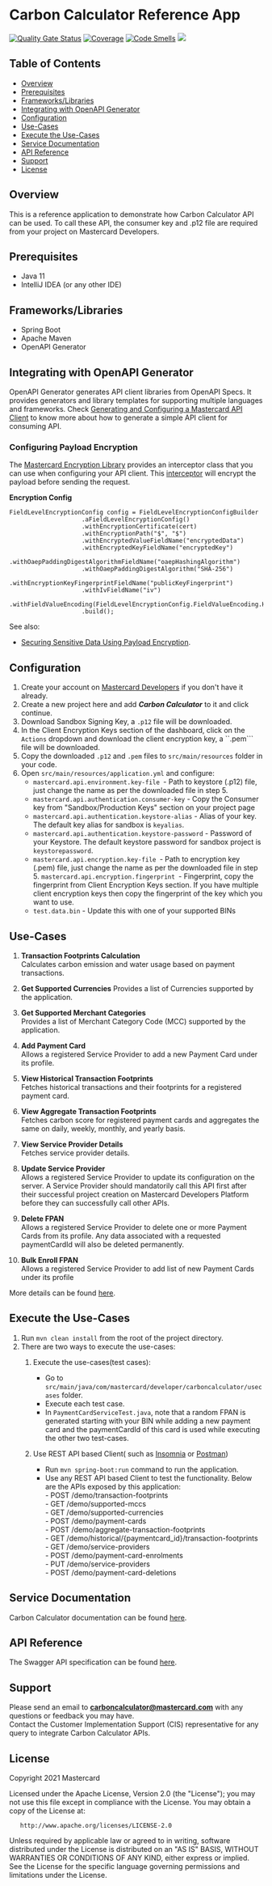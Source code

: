 # Carbon Calculator Reference App

[![Quality Gate Status](https://sonarcloud.io/api/project_badges/measure?project=Mastercard_Carbon-Calculator-Reference-App&metric=alert_status)](https://sonarcloud.io/dashboard?id=Mastercard_Carbon-Calculator-Reference-App)
[![Coverage](https://sonarcloud.io/api/project_badges/measure?project=Mastercard_Carbon-Calculator-Reference-App&metric=coverage)](https://sonarcloud.io/dashboard?id=Mastercard_Carbon-Calculator-Reference-App)
[![Code Smells](https://sonarcloud.io/api/project_badges/measure?project=Mastercard_Carbon-Calculator-Reference-App&metric=code_smells)](https://sonarcloud.io/dashboard?id=Mastercard_Carbon-Calculator-Reference-App)
[![](https://img.shields.io/badge/License-Apache%202.0-blue.svg)](https://github.com/Mastercard/carbon-calculator-reference-app/blob/master/LICENSE)

## Table of Contents
- [Overview](#overview)
- [Prerequisites](#prerequisites)
- [Frameworks/Libraries](#frameworks)
- [Integrating with OpenAPI Generator](#OpenAPI_Generator)
- [Configuration](#configuration)
- [Use-Cases](#use-cases)
- [Execute the Use-Cases](#execute-the-use-cases)
- [Service Documentation](#documentation)
- [API Reference](#api-reference)
- [Support](#support)
- [License](#license)

## Overview  <a name="overview"></a>
This is a reference application to demonstrate how Carbon Calculator API can be used.
To call these API, the consumer key and .p12 file are required from your project on Mastercard Developers.

## Prerequisites  <a name="prerequisites"></a>

- Java 11
- IntelliJ IDEA (or any other IDE)

## Frameworks/Libraries <a name="frameworks"></a>
- Spring Boot
- Apache Maven
- OpenAPI Generator

## Integrating with OpenAPI Generator <a name="OpenAPI_Generator"></a>

OpenAPI Generator generates API client libraries from OpenAPI Specs. It provides generators and library templates for supporting multiple languages and frameworks.
Check [Generating and Configuring a Mastercard API Client](https://developer.mastercard.com/platform/documentation/security-and-authentication/generating-and-configuring-a-mastercard-api-client/) to know more about how to generate a simple API client for consuming API.


### Configuring Payload Encryption
The [Mastercard Encryption Library](https://github.com/Mastercard/client-encryption-java) provides an interceptor class that you can use when configuring your API client. This [interceptor](https://github.com/Mastercard/client-encryption-java#usage-of-the-okhttpfieldlevelencryptioninterceptor-openapi-generator-4xy) will encrypt the payload before sending the request.

**Encryption Config**
```
FieldLevelEncryptionConfig config = FieldLevelEncryptionConfigBuilder
                    .aFieldLevelEncryptionConfig()
                    .withEncryptionCertificate(cert)
                    .withEncryptionPath("$", "$")
                    .withEncryptedValueFieldName("encryptedData")
                    .withEncryptedKeyFieldName("encryptedKey")
                    .withOaepPaddingDigestAlgorithmFieldName("oaepHashingAlgorithm")
                    .withOaepPaddingDigestAlgorithm("SHA-256")
                    .withEncryptionKeyFingerprintFieldName("publicKeyFingerprint")
                    .withIvFieldName("iv")
                    .withFieldValueEncoding(FieldLevelEncryptionConfig.FieldValueEncoding.HEX)
                    .build();
```

See also: 
- [Securing Sensitive Data Using Payload Encryption](https://developer.mastercard.com/platform/documentation/security-and-authentication/securing-sensitive-data-using-payload-encryption/).

## Configuration <a name="configuration"></a>
1. Create your account on [Mastercard Developers](https://developer.mastercard.com/) if you don't have it already.
2. Create a new project here and add ***Carbon Calculator*** to it and click continue.
3. Download Sandbox Signing Key, a ```.p12``` file will be downloaded.
4. In the Client Encryption Keys section of the dashboard, click on the ```Actions``` dropdown and download the client encryption key, a ``.pem``` file will be downloaded. 
5. Copy the downloaded ```.p12``` and ```.pem``` files to ```src/main/resources``` folder in your code.
6. Open ```src/main/resources/application.yml``` and configure:
    - ```mastercard.api.environment.key-file ```- Path to keystore (.p12) file, just change the name as per the downloaded file in step 5. 
    - ```mastercard.api.authentication.consumer-key``` - Copy the Consumer key from "Sandbox/Production Keys" section on your project page
    - ```mastercard.api.authentication.keystore-alias``` - Alias of your key. The default key alias for sandbox is ```keyalias```.
    - ```mastercard.api.authentication.keystore-password``` -  Password of your Keystore. The default keystore password for sandbox project is ```keystorepassword```.
    - ```mastercard.api.encryption.key-file ```- Path to encryption key (.pem) file, just change the name as per the downloaded file in step 5. 
    ```mastercard.api.encryption.fingerprint ```- Fingerprint, copy the fingerprint from Client Encryption Keys section. If you have multiple client encryption keys then copy the fingerprint of the key which you want to use.
    - ```test.data.bin``` - Update this with one of your supported BINs

## Use-Cases <a name="use-cases"></a>
1. **Transaction Footprints Calculation**   
Calculates carbon emission and water usage based on payment transactions.

2. **Get Supported Currencies**
Provides a list of Currencies supported by the application.    

3. **Get Supported Merchant Categories**  
Provides a list of Merchant Category Code (MCC) supported by the application.

4. **Add Payment Card**  
Allows a registered Service Provider to add a new Payment Card under its profile.

5. **View Historical Transaction Footprints**  
Fetches historical transactions and their footprints for a registered payment card.

6. **View Aggregate Transaction Footprints**  
Fetches carbon score for registered payment cards and aggregates the same on daily, weekly, monthly, and yearly basis. 

7. **View Service Provider Details**  
Fetches service provider details.

8. **Update Service Provider**<br/>
Allows a registered Service Provider to update its configuration on the server. A Service Provider should mandatorily call this API first after their successful project creation on Mastercard Developers Platform before they can successfully call other APIs. 

9. **Delete FPAN** <br/>
Allows a registered Service Provider to delete one or more Payment Cards from its profile. Any data associated with a requested paymentCardId will also be deleted permanently.

10. **Bulk Enroll FPAN**  
Allows a registered Service Provider to add list of new Payment Cards under its profile

More details can be found [here](https://stage.developer.mastercard.com/drafts/carbon-calculator/staging/documentation/use-cases/).    


## Execute the Use-Cases   <a name="execute-the-use-cases"></a>
1. Run ```mvn clean install``` from the root of the project directory.
2. There are two ways to execute the use-cases:
    1. Execute the use-cases(test cases):  
        - Go to ```src/main/java/com/mastercard/developer/carboncalculator/usecases``` folder.  
        - Execute each test case.
        - In ```PaymentCardServiceTest.java```, note that a random FPAN is generated starting with your BIN while adding a new payment card and the paymentCardId of this card is used while executing the other two test-cases.
    
    2. Use REST API based Client( such as [Insomnia](https://insomnia.rest/download/core/) or [Postman](https://www.postman.com/downloads/))  
        - Run ```mvn spring-boot:run``` command to run the application.  
        - Use any REST API based Client to test the functionality. Below are the APIs exposed by this application:  
                - POST <Host>/demo/transaction-footprints      
                - GET <Host>/demo/supported-mccs  
                - GET <Host>/demo/supported-currencies  
                - POST <Host>/demo/payment-cards      
                - POST <Host>/demo/aggregate-transaction-footprints  
                - GET <Host>/demo/historical/{paymentcard_id}/transaction-footprints  
                - GET <Host>/demo/service-providers  
                - POST <Host>/demo/payment-card-enrolments <br>
                - PUT <Host>/demo/service-providers <br>
                - POST <Host>/demo/payment-card-deletions
             
                                                                               
## Service Documentation <a name="documentation"></a>

Carbon Calculator documentation can be found [here](https://developer.mastercard.com/carbon-calculator/documentation/).


## API Reference <a name="api-reference"></a>
The Swagger API specification can be found [here](https://developer.mastercard.com/carbon-calculator/documentation/api-reference/).

## Support <a name="support"></a>
Please send an email to **carboncalculator@mastercard.com** with any questions or feedback you may have.<br>
Contact the Customer Implementation Support (CIS) representative for any query to integrate Carbon Calculator APIs.

## License <a name="license"></a>
<p>Copyright 2021 Mastercard</p>
<p>Licensed under the Apache License, Version 2.0 (the "License"); you may not use this file except in compliance with
the License. You may obtain a copy of the License at:</p>
<pre><code>   http://www.apache.org/licenses/LICENSE-2.0
</code></pre>
<p>Unless required by applicable law or agreed to in writing, software distributed under the License is distributed on
an "AS IS" BASIS, WITHOUT WARRANTIES OR CONDITIONS OF ANY KIND, either express or implied. See the License for the
specific language governing permissions and limitations under the License.</p>